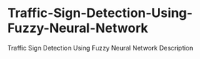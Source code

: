 # Traffic-Sign-Detection-Using-Fuzzy-Neural-Network
Traffic Sign Detection Using Fuzzy Neural Network Description

